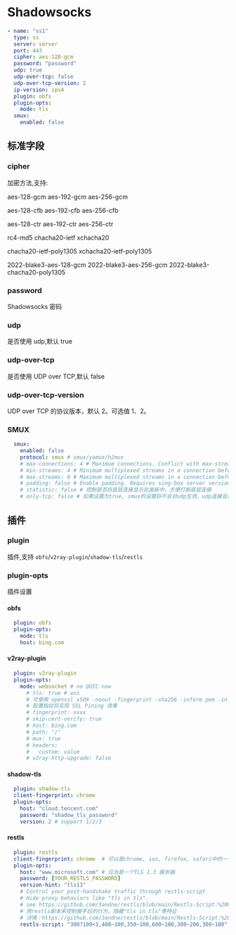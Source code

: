 # Shadowsocks

```yaml
- name: "ss1"
  type: ss
  server: server
  port: 443
  cipher: aes-128-gcm
  password: "password"
  udp: true
  udp-over-tcp: false
  udp-over-tcp-version: 2
  ip-version: ipv4
  plugin: obfs
  plugin-opts:
    mode: tls
  smux:
    enabled: false
```

## 标准字段

### cipher

加密方法,支持:

aes-128-gcm aes-192-gcm aes-256-gcm

aes-128-cfb aes-192-cfb aes-256-cfb

aes-128-ctr aes-192-ctr aes-256-ctr

rc4-md5 chacha20-ietf xchacha20

chacha20-ietf-poly1305 xchacha20-ietf-poly1305

2022-blake3-aes-128-gcm 2022-blake3-aes-256-gcm 2022-blake3-chacha20-poly1305

### password

Shadowsocks 密码

### udp

是否使用 udp,默认 true

### udp-over-tcp

是否使用 UDP over TCP,默认 false

### udp-over-tcp-version

UDP over TCP 的协议版本，默认 2。可选值 1、2。

### SMUX

```yaml
  smux:
    enabled: false
    protocol: smux # smux/yamux/h2mux
    # max-connections: 4 # Maximum connections. Conflict with max-streams.
    # min-streams: 4 # Minimum multiplexed streams in a connection before opening a new connection. Conflict with max-streams.
    # max-streams: 0 # Maximum multiplexed streams in a connection before opening a new connection. Conflict with max-connections and min-streams.
    # padding: false # Enable padding. Requires sing-box server version 1.3-beta9 or later.
    # statistic: false # 控制是否将底层连接显示在面板中，方便打断底层连接
    # only-tcp: false # 如果设置为true, smux的设置将不会对udp生效，udp连接会直接走底层协议
```

## 插件

### plugin

插件,支持 `obfs`/`v2ray-plugin`/`shadow-tls`/`restls`

### plugin-opts

插件设置

#### obfs

```yaml
  plugin: obfs
  plugin-opts:
    mode: tls
    host: bing.com
```

#### v2ray-plugin

```yaml
  plugin: v2ray-plugin
  plugin-opts:
    mode: websocket # no QUIC now
      # tls: true # wss
      # 可使用 openssl x509 -noout -fingerprint -sha256 -inform pem -in yourcert.pem 获取
      # 配置指纹将实现 SSL Pining 效果
      # fingerprint: xxxx
      # skip-cert-verify: true
      # host: bing.com
      # path: "/"
      # mux: true
      # headers:
      #   custom: value
      # v2ray-http-upgrade: false
```

#### shadow-tls

```yaml
  plugin: shadow-tls
  client-fingerprint: chrome
  plugin-opts:
    host: "cloud.tencent.com"
    password: "shadow_tls_password"
    version: 2 # support 1/2/3
```

#### restls

```yaml
  plugin: restls
  client-fingerprint: chrome  # 可以是chrome, ios, firefox, safari中的一个
  plugin-opts:
    host: "www.microsoft.com" # 应当是一个TLS 1.3 服务器
    password: [YOUR_RESTLS_PASSWORD]
    version-hint: "tls13"
    # Control your post-handshake traffic through restls-script
    # Hide proxy behaviors like "tls in tls". 
    # see https://github.com/3andne/restls/blob/main/Restls-Script:%20Hide%20Your%20Proxy%20Traffic%20Behavior.md
    # 用restls剧本来控制握手后的行为，隐藏"tls in tls"等特征
    # 详情：https://github.com/3andne/restls/blob/main/Restls-Script:%20%E9%9A%90%E8%97%8F%E4%BD%A0%E7%9A%84%E4%BB%A3%E7%90%86%E8%A1%8C%E4%B8%BA.md
    restls-script: "300?100<1,400~100,350~100,600~100,300~200,300~100"
```
